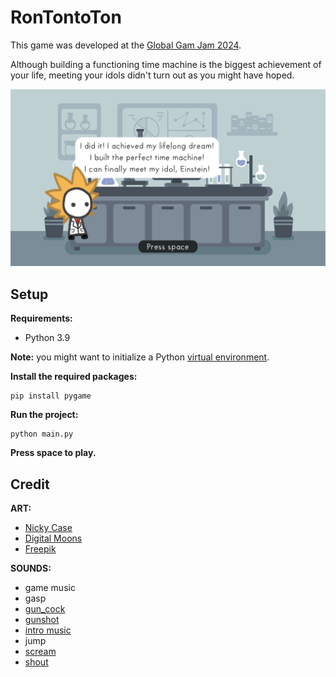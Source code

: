 # RonTontoTon

This game was developed at the [Global Gam Jam 2024](gamejam.org/games/2024/rontontoton-1).

Although building a functioning time machine is the biggest achievement of your life, meeting your idols didn't turn out as you might have hoped.

![Intro screenshot](screenshots/intro.png)

## Setup

**Requirements:**

- Python 3.9

**Note:** you might want to initialize a Python [virtual environment](https://docs.python.org/3/tutorial/venv.html).

**Install the required packages:**

```
pip install pygame
```

**Run the project:**

```
python main.py
```

**Press space to play.**

## Credit

**ART:**

- [Nicky Case](https://ncase.me) 
- [Digital Moons](https://digitalmoons.itch.io/parallax-forest-background)
- [Freepik](https://www.freepik.com/free-vector/flat-laboratory-room-illustration_12983121.htm)

**SOUNDS:**

- game music
- gasp
- [gun_cock](https://www.freesound.org/people/martian/sounds/182229/)
- [gunshot](https://www.freesound.org/people/mitchelk/sounds/136766/)
- [intro music](https://freemusicarchive.org/music/Komiku/Its_time_for_adventure_/Komiku_-_Its_time_for_adventure_-_13_Bleu/)
- jump
- [scream](https://www.freesound.org/people/GreatNate98/sounds/353086/)  
- [shout](https://www.freesound.org/people/mariallinas/sounds/222649/)
